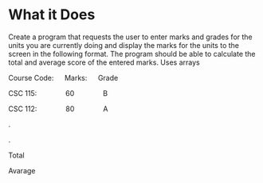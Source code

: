 # What it Does

Create a program that requests the user to enter marks and grades for the units you
are currently doing and display the marks for the units to the screen in the following format. 
The program should be able to calculate the total and average score of the entered marks.
Uses arrays

Course Code: &emsp;      Marks:  &emsp;     Grade

CSC 115:  &emsp;  &emsp;    &emsp;        60  &emsp; &emsp;   &emsp;      B

CSC 112:  &emsp;   &emsp;   &emsp;      80  &emsp; &emsp;   &emsp;     A

.

.

Total

Avarage

